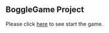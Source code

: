## BoggleGame Project

Please click [here](https://angelafeng2013.github.io/Boggle-project/) to see start the game.
